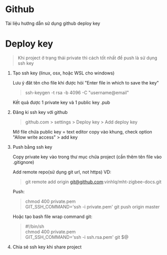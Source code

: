 # Github

Tài liệu hướng dẫn sử dụng github deploy key

# Deploy key

> Khi project ở trạng thái private thì cách tốt nhất để  push là sử dụng ssh key

  1. Tạo ssh key (linux, osx, hoặc WSL cho windows)

      Lưu ý đăt tên cho file khi được hỏi "Enter file in which to save the key"

      > ssh-keygen -t rsa -b 4096 -C "username@email"

      Kết quả được 1 private key và 1 public key .pub

  2. Đăng ki ssh key với github
      > github.com > settings > Deploy key > Add deploy key

      Mở file chứa public key = text editor copy vào khung, check option "Allow write access" > add key

  3. Push bằng ssh key

      Copy private key vào trong thư mục chứa project (cần thêm tên file vào .gitignore)

      Add remote repo(sử dụng git url, not https) VD:

      > git remote add origin git@github.com:vinhlq/mht-zigbee-docs.git

      Push:
      > chmod 400 private.pem\
      GIT_SSH_COMMAND='ssh -i private.pem' git push origin master

      Hoặc tạo bash file wrap command git:
      > #!/bin/sh\
      chmod 400 private.pem\
      GIT_SSH_COMMAND='ssh -i ssh.rsa.pem' git $@

  4. Chia sẻ ssh key khi share project
    
